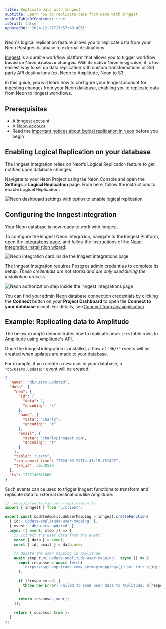 ```yaml
---
title: Replicate data with Inngest
subtitle: Learn how to replicate data from Neon with Inngest
enableTableOfContents: true
isDraft: false
updatedOn: '2024-12-26T17:57:49.405Z'
---
```


Neon's logical replication feature allows you to replicate data from your Neon Postgres database to external destinations.

[Inngest](https://www.inngest.com?utm_source=neon&utm_medium=logical-replication-guide) is a durable workflow platform that allows you to trigger workflow based on Neon database changes. With its native Neon integration, it is the easiest way to set up data replication with custom transformations or 3rd party API destinations (ex, Neon to Amplitude, Neon to S3).

In this guide, you will learn how to configure your Inngest account for ingesting changes from your Neon database, enabling you to replicate data from Neon to Inngest workflows.

## Prerequisites

- A [Inngest account](https://www.inngest.com?utm_source=neon&utm_medium=logical-replication-guide)
- A [Neon account](https://console.neon.tech/)
- Read the [important notices about logical replication in Neon](/docs/guides/logical-replication-neon#important-notices) before you begin

## Enabling Logical Replication on your database

The Inngest Integration relies on Neon’s Logical Replication feature to get notified upon database changes.

Navigate to your Neon Project using the Neon Console and open the **Settings** > **Logical Replication** page. From here, follow the instructions to enable Logical Replication:

![Neon dashboard settings with option to enable logical replication](/docs/guides/neon-console-settings-logical-replication.png)

## Configuring the Inngest integration

Your Neon database is now ready to work with Inngest.

To configure the Inngest Neon Integration, navigate to the Inngest Platform, open the [Integrations page](https://app.inngest.com/settings/integrations?utm_source=neon&utm_medium=trigger-serverless-functions-guide), and follow the instructions of the [Neon Integration installation wizard](https://app.inngest.com/settings/integrations/neon/connect?utm_source=neon&utm_medium=trigger-serverless-functions-guide):

![Neon integration card inside the Inngest integrations page](/docs/guides/inngest-integrations-page.png)

The Inngest Integration requires Postgres admin credentials to complete its setup. _These credentials are not stored and are only used during the installation process_.

![Neon authorization step inside the Inngest integrations page](/docs/guides/inngest-integration-neon-authorize-step.png)

You can find your admin Neon database connection credentials by clicking the **Connect** button on your **Project Dashboard** to open the **Connect to your database** modal. For details, see [Connect from any application](/docs/connect/connect-from-any-app).

## Example: Replicating data to Amplitude

The below example demonstrates how to replicate new `users` table rows to Amplitude using Amplitude's API.

Once the Inngest integration is installed, a flow of `"db/*"` events will be created when updates are made to your database.

For example, if you create a new user in your database, a `"db/users.updated"` [event](https://www.inngest.com/docs/features/events-triggers?utm_source=neon&utm_medium=logical-replication-guide) will be created:

```json
{
  "name": "db/users.updated",
  "data": {
    "new": {
      "id": {
        "data": 2,
        "encoding": "i"
      },
      "name": {
        "data": "Charly",
        "encoding": "t"
      },
      "email": {
        "data": "charly@inngest.com",
        "encoding": "t"
      }
    },
    "table": "users",
    "txn_commit_time": "2024-09-24T14:41:19.75149Z",
    "txn_id": 36530520
  },
  "ts": 1727146545006
}
```

Such events can be used to trigger Inngest functions to transform and replicate data to external destinations like Amplitude:

```typescript
// inngest/functions/users-replication.ts
import { inngest } from './client';

export const updateAmplitudeUserMapping = inngest.createFunction(
  { id: 'update-amplitude-user-mapping' },
  { event: 'db/users.updated' },
  async ({ event, step }) => {
    // Extract the user data from the event
    const { data } = event;
    const { id, email } = data.new;

    // Update the user mapping in Amplitude
    await step.run('update-amplitude-user-mapping', async () => {
      const response = await fetch(
        `https://api.amplitude.com/usermap?mapping=[{"user_id":"${id}", "global_user_id": "${email}"}]&api_key=${process.env.AMPLITUDE_API_KEY}`
      );

      if (!response.ok) {
        throw new Error(`Failed to send user data to Amplitude: ${response.statusText}`);
      }

      return response.json();
    });

    return { success: true };
  }
);
```

<NeedHelp/>
